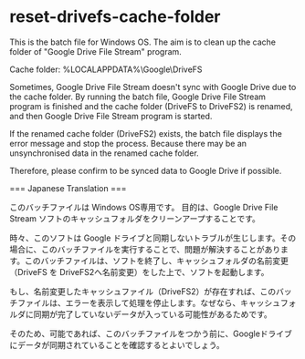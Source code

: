 # reset-drivefs-cache-folder

This is the batch file for Windows OS.
The aim is to clean up the cache folder of "Google Drive File Stream" program.

Cache folder: %LOCALAPPDATA%\Google\DriveFS

Sometimes, Google Drive File Stream doesn't sync with Google Drive due to the cache folder. By running the batch file, Google Drive File Stream program is finished and the cache folder (DriveFS to DriveFS2) is renamed, and then Google Drive File Stream program is started.

If the renamed cache folder (DriveFS2) exists, the batch file displays the error message and stop the process. Because there may be an unsynchronised data in the renamed cache folder.

Therefore, please confirm to be synced data to Google Drive if possible.

=== Japanese Translation ===

このバッチファイルは Windows OS専用です。
目的は、Google Drive File Stream ソフトのキャッシュフォルダをクリーンアープすることです。

時々、このソフトは Google ドライブと同期しないトラブルが生じします。その場合に、このバッチファイルを実行することで、問題が解決することがあります。このバッチファイルは、ソフトを終了し、キャッシュフォルダの名前変更（DriveFS を DriveFS2へ名前変更）をした上で、ソフトを起動します。

もし、名前変更したキャッシュファイル（DriveFS2）が存在すれば、このバッチファイルは、エラーを表示して処理を停止します。なぜなら、キャッシュフォルダに同期が完了していないデータが入っている可能性があるためです。

そのため、可能であれば、このバッチファイルをつかう前に、Googleドライブにデータが同期されていることを確認するとよいでしょう。
